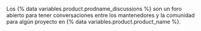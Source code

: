Los {% data variables.product.prodname_discussions %} son un foro abierto para tener conversaciones entre los mantenedores y la comunidad para algún proyecto en {% data variables.product.product_name %}.
